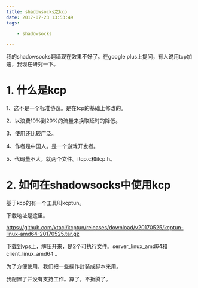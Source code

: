 ```yaml
---
title: shadowsocks之kcp
date: 2017-07-23 13:53:49
tags:

	- shadowsocks

---
```


我的shadowsocks翻墙现在效果不好了。在google plus上提问，有人说用tcp加速，我现在研究一下。

# 1. 什么是kcp

1、这不是一个标准协议。是在tcp的基础上修改的。

2、以浪费10%到20%的流量来换取延时的降低。

3、使用还比较广泛。

4、作者是中国人。是一个游戏开发者。

5、代码量不大，就两个文件。itcp.c和itcp.h。



# 2. 如何在shadowsocks中使用kcp

基于kcp的有一个工具叫kcptun。

下载地址是这里。

https://github.com/xtaci/kcptun/releases/download/v20170525/kcptun-linux-amd64-20170525.tar.gz

下载到vps上，解压开来，是2个可执行文件。server_linux_amd64和client_linux_amd64 。

为了方便使用，我们把一些操作封装成脚本来用。

我配置了并没有支持工作。算了，不折腾了。

